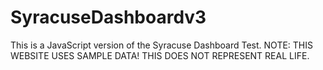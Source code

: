 # SyracuseDashboardv3
This is a JavaScript version of the Syracuse Dashboard Test. NOTE: THIS WEBSITE USES SAMPLE DATA! THIS DOES NOT REPRESENT REAL LIFE. 
